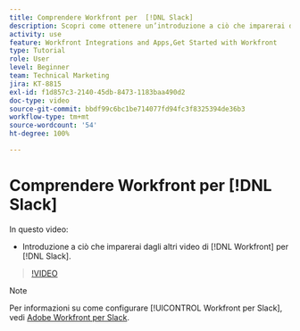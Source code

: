 ```yaml
---
title: Comprendere Workfront per  [!DNL Slack]
description: Scopri come ottenere un’introduzione a ciò che imparerai dagli altri video su  [!DNL Workfront]  per Slack.
activity: use
feature: Workfront Integrations and Apps,Get Started with Workfront
type: Tutorial
role: User
level: Beginner
team: Technical Marketing
jira: KT-8815
exl-id: f1d857c3-2140-45db-8473-1183baa490d2
doc-type: video
source-git-commit: bbdf99c6bc1be714077fd94fc3f8325394de36b3
workflow-type: tm+mt
source-wordcount: '54'
ht-degree: 100%

---
```


# Comprendere Workfront per [!DNL Slack]

In questo video:

* Introduzione a ciò che imparerai dagli altri video di [!DNL Workfront] per [!DNL Slack].

>[!VIDEO](https://video.tv.adobe.com/v/335116/?quality=12&learn=on&enablevpops=1)

>[!NOTE]
>
>Per informazioni su come configurare [!UICONTROL Workfront per Slack], vedi [Adobe Workfront per Slack](https://experienceleague.adobe.com/docs/workfront/using/adobe-workfront-integrations/workfront-for-slack/use-workfront-for-slack.html?lang=it).

